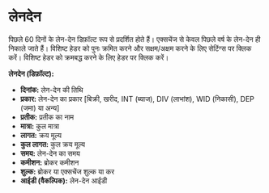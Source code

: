# **लेनदेन**

पिछले 60 दिनों के लेन-देन डिफ़ॉल्ट रूप से प्रदर्शित होते हैं। एक्सचेंज से केवल पिछले वर्ष के लेन-देन ही निकाले जाते हैं।
विशिष्ट हेडर को पुनः क्रमित करने और सक्षम/अक्षम करने के लिए सेटिंग्स पर क्लिक करें।
विशिष्ट हेडर को क्रमबद्ध करने के लिए हेडर पर क्लिक करें।

**लेनदेन (डिफ़ॉल्ट):**
- **दिनांक:** लेन-देन की तिथि
- **प्रकार:** लेन-देन का प्रकार [बिक्री, खरीद, INT (ब्याज), DIV (लाभांश), WID (निकासी), DEP (जमा) या अन्य]
- **प्रतीक:** प्रतीक का नाम
- **मात्रा:** कुल मात्रा
- **लागत:** क्रय मूल्य
- **कुल लागत:** कुल क्रय मूल्य
- **समय:** लेन-देन का समय
- **कमीशन:** ब्रोकर कमीशन
- **शुल्क:** ब्रोकर या एक्सचेंज शुल्क या कर
- **आईडी (वैकल्पिक):** लेन-देन आईडी
